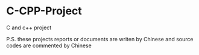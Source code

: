 C-CPP-Project
=============

C and c++ project

P.S. these projects reports or documents are writen by Chinese
and source codes are commented by Chinese
